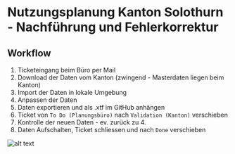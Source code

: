 # Nutzungsplanung Kanton Solothurn - Nachführung und Fehlerkorrektur

## Workflow

 1. Ticketeingang beim Büro per Mail
 2. Download der Daten vom Kanton (zwingend - Masterdaten liegen beim Kanton)
 3. Import der Daten in lokale Umgebung
 4. Anpassen der Daten
 5. Daten exportieren und als .xtf im GitHub anhängen
 6. Ticket von `To Do (Planungsbüro)` nach `Validation (Kanton)` verschieben
 7. Kontrolle der neuen Daten - ev. zurück zu 4.
 8. Daten Aufschalten, Ticket schliessen und nach `Done` verschieben

![alt text](https://github.com/bjdarp/nplso-nf/blob/master/workflow.png)
